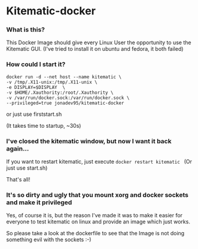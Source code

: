 # Kitematic-docker

### What is this?

This Docker Image should give every Linux User the opportunity to use the Kitematic GUI.
(I've tried to install it on ubuntu and fedora, it both failed)

### How could I start it?

    docker run -d --net host --name kitematic \
    -v /tmp/.X11-unix:/tmp/.X11-unix \
    -e DISPLAY=$DISPLAY  \
    -v $HOME/.Xauthority:/root/.Xauthority \
    -v /var/run/docker.sock:/var/run/docker.sock \
    --privileged=true jonadev95/kitematic-docker

or just use firststart.sh

(It takes time to startup, ~30s)


### I've closed the kitematic window, but now I want it back again... 


If you want to restart kitematic, just execute ```docker restart kitematic ``` (Or just use start.sh)

That's all!

### It's so dirty and ugly that you mount xorg and docker sockets and make it privileged

Yes, of course it is, but the reason I've made it was to make it easier for everyone to test kitematic on linux and provide an image which just works.

So please take a look at the dockerfile to see that the Image is not doing something evil with the sockets :-) 
